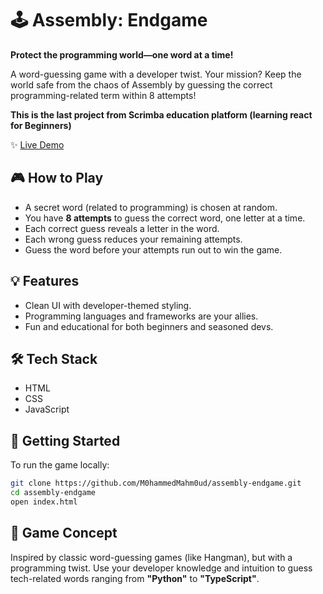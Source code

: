 # 🕹️ Assembly: Endgame

**Protect the programming world—one word at a time!**

A word-guessing game with a developer twist. Your mission? Keep the world safe from the chaos of Assembly by guessing the correct programming-related term within 8 attempts!

**This is the last project from Scrimba education platform (learning react for Beginners)**

✨ [Live Demo](https://assembly0endgame.netlify.app/)


## 🎮 How to Play

- A secret word (related to programming) is chosen at random.
- You have **8 attempts** to guess the correct word, one letter at a time.
- Each correct guess reveals a letter in the word.
- Each wrong guess reduces your remaining attempts.
- Guess the word before your attempts run out to win the game.

## 💡 Features

- Clean UI with developer-themed styling.
- Programming languages and frameworks are your allies.
- Fun and educational for both beginners and seasoned devs.

## 🛠️ Tech Stack

- HTML
- CSS
- JavaScript

## 🚀 Getting Started

To run the game locally:

```bash
git clone https://github.com/M0hammedMahm0ud/assembly-endgame.git
cd assembly-endgame
open index.html
```
## 🧠 Game Concept

Inspired by classic word-guessing games (like Hangman), but with a programming twist. Use your developer knowledge and intuition to guess tech-related words ranging from **"Python"** to **"TypeScript"**.
